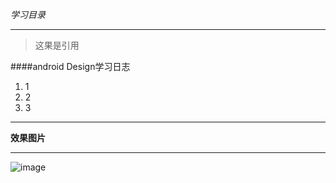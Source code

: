 *学习目录*
***
> 这果是引用

####android Design学习日志
1. 1
2. 2
3. 3
***
**效果图片**
***
![image](https://github.com/BraveAction/MaterialDesign_learning/raw/master/app/screenshot1.png)
